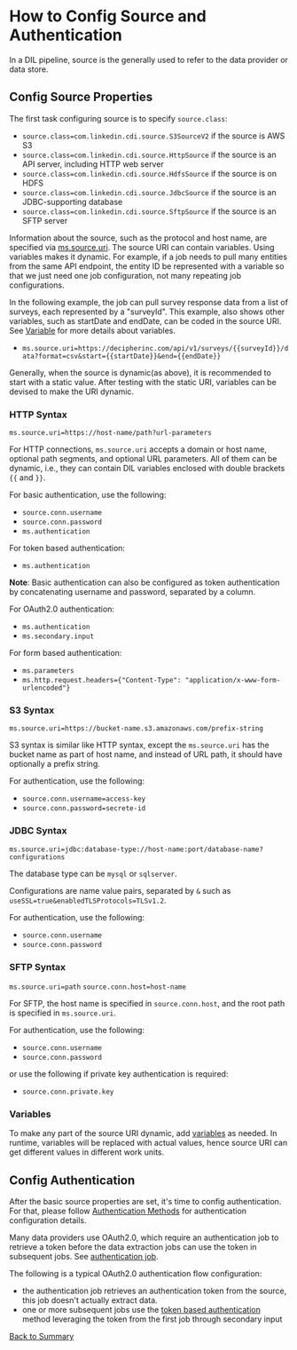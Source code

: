 # How to Config Source and Authentication

In a DIL pipeline, source is the generally used to refer to the data provider or data store.

## Config Source Properties

The first task configuring source is to specify `source.class`: 

- `source.class=com.linkedin.cdi.source.S3SourceV2` if the source is AWS S3
- `source.class=com.linkedin.cdi.source.HttpSource` if the source is an API server, including HTTP web server
- `source.class=com.linkedin.cdi.source.HdfsSource` if the source is on HDFS
- `source.class=com.linkedin.cdi.source.JdbcSource` if the source is an JDBC-supporting database
- `source.class=com.linkedin.cdi.source.SftpSource` if the source is an SFTP server

Information about the source, such as the protocol and host name, are specified via [ms.source.uri](../parameters/ms.source.uri.md).
The source URI can contain variables. Using variables makes it dynamic. For example, if a job needs to pull many
entities from the same API endpoint, the entity ID be represented with a variable so that we just need one job configuration,
not many repeating job configurations.

In the following example, the job can pull survey response data from a list of surveys, each represented by a "surveyId".
This example, also shows other variables, such as startDate and endDate, can be coded in the source URI.
See [Variable](../concepts/variables.md) for more details about variables.

- `ms.source.uri=https://decipherinc.com/api/v1/surveys/{{surveyId}}/data?format=csv&start={{startDate}}&end={{endDate}}`

Generally, when the source is dynamic(as above), it is recommended to start with a static value. After testing with the
static URI, variables can be devised to make the URI dynamic.

### HTTP Syntax

`ms.source.uri=https://host-name/path?url-parameters`

For HTTP connections, `ms.source.uri` accepts a domain or host name, optional path segments, and optional URL 
parameters. All of them can be dynamic, i.e., they can contain DIL variables enclosed with double brackets `{{` and `}}`.

For basic authentication, use the following:
- `source.conn.username`
- `source.conn.password`
- `ms.authentication`

For token based authentication:
- `ms.authentication`

**Note**: Basic authentication can also be configured as token authentication by concatenating username and password, separated
by a column.

For OAuth2.0 authentication:
- `ms.authentication`
- `ms.secondary.input`

For form based authentication:
- `ms.parameters`
- `ms.http.request.headers={"Content-Type": "application/x-www-form-urlencoded"}`

### S3 Syntax

`ms.source.uri=https://bucket-name.s3.amazonaws.com/prefix-string`

S3 syntax is similar like HTTP syntax, except the `ms.source.uri` has the bucket name as part of host name, and
instead of URL path, it should have optionally a prefix string. 

For authentication, use the following:
- `source.conn.username=access-key`
- `source.conn.password=secrete-id`

### JDBC Syntax

`ms.source.uri=jdbc:database-type://host-name:port/database-name?configurations`

The database type can be `mysql` or `sqlserver`. 

Configurations are name value pairs, separated by `&` such as `useSSL=true&enabledTLSProtocols=TLSv1.2`. 

For authentication, use the following:
- `source.conn.username`
- `source.conn.password`

### SFTP Syntax

`ms.source.uri=path`
`source.conn.host=host-name`

For SFTP, the host name is specified in `source.conn.host`, and the root path is specified in `ms.source.uri`.

For authentication, use the following:
- `source.conn.username`
- `source.conn.password`

or use the following if private key authentication is required:
- `source.conn.private.key`

### Variables

To make any part of the source URI dynamic, add [variables](../concepts/variables.md) as needed. In runtime,
variables will be replaced with actual values, hence source URI can get different values in different work units.


## Config Authentication

After the basic source properties are set, it's time to config authentication. 
For that, please follow [Authentication Methods](../concepts/authentication-method.md) for authentication configuration details.

Many data providers use OAuth2.0, which require an authentication job to retrieve a token before the data extraction 
jobs can use the token in subsequent jobs. See [authentication job](authentication-job.md).

The following is a typical OAuth2.0 authentication flow configuration:

- the authentication job retrieves an authentication token from the source, this job doesn't actually extract data. 
- one or more subsequent jobs use the [token based authentication](../concepts/authentication-method.md#bearer-token-credentials) 
  method leveraging the token from the first job through secondary input 

[Back to Summary](summary.md#config-source-and-authentication)